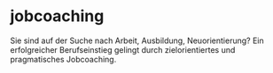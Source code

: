 # jobcoaching
Sie sind auf der Suche nach Arbeit, Ausbildung, Neuorientierung? Ein erfolgreicher Berufseinstieg gelingt durch zielorientiertes und pragmatisches Jobcoaching.
